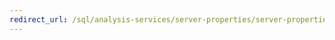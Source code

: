 ```yaml
--- 
redirect_url: /sql/analysis-services/server-properties/server-properties-in-analysis-services 
--- 
```

